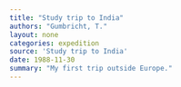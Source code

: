 ```yaml
---
title: "Study trip to India"
authors: "Gumbricht, T."
layout: none
categories: expedition
source: 'Study trip to India'
date: 1988-11-30
summary: "My first trip outside Europe."
---
```

